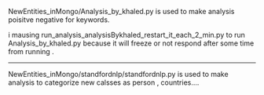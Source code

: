 NewEntities_inMongo/Analysis_by_khaled.py is used to make analysis poisitve negative for keywords.


i mausing  run_analysis_analysisBykhaled_restart_it_each_2_min.py to run Analysis_by_khaled.py because it will freeze or not respond after some time from running .




-----------------------------------------------
NewEntities_inMongo/standfordnlp/standfordnlp.py is used to make analysis to categorize new calsses as person , countries....